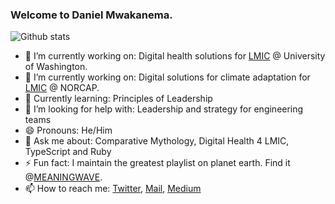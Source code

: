 ### Welcome to Daniel Mwakanema.

![Github stats](https://github-readme-stats.vercel.app/api?username=danielmwakanema&theme=tokyonight&show_icons=true&count_private=true)

- 🔭 I’m currently working on: Digital health solutions for [LMIC](https://wellcome.org/grant-funding/guidance/low-and-middle-income-countries) @ University of Washington.
- 🔭 I’m currently working on: Digital solutions for climate adaptation for [LMIC](https://wellcome.org/grant-funding/guidance/low-and-middle-income-countries) @ NORCAP.
- 🌱 Currently learning: Principles of Leadership
- 🤔 I’m looking for help with: Leadership and strategy for engineering teams
- 😄 Pronouns: He/Him
- 💬 Ask me about: Comparative Mythology, Digital Health 4 LMIC, TypeScript and Ruby
- ⚡ Fun fact: I maintain the greatest playlist on planet earth. Find it @[MEANINGWAVE](https://deezer.page.link/GYwBcRvid2HgE5tU8).
- 📫 How to reach me: [Twitter](https://twitter.com/mwakanemadaniel), [Mail](mailto:danielmwakanema95@gmail.com), [Medium](http://danielmwakanema.com/)

<!--
**danielmwakanema/danielmwakanema** is a ✨ _special_ ✨ repository because its `README.md` (this file) appears on your GitHub profile.
Here are some ideas to get you started:
- 👯 I’m looking to collaborate on ...
-->
